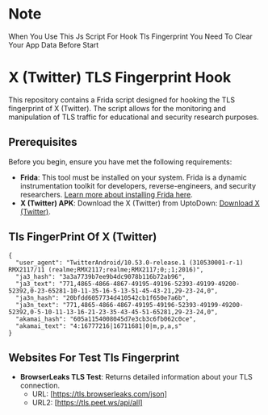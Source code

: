 # Note

When You Use This Js Script For Hook Tls Fingerprint You Need To Clear Your App Data Before Start

# X (Twitter) TLS Fingerprint Hook

This repository contains a Frida script designed for hooking the TLS fingerprint of X (Twitter). The script allows for the monitoring and manipulation of TLS traffic for educational and security research purposes.

## Prerequisites

Before you begin, ensure you have met the following requirements:
- **Frida**: This tool must be installed on your system. Frida is a dynamic instrumentation toolkit for developers, reverse-engineers, and security researchers. [Learn more about installing Frida here](https://frida.re/docs/installation/).
- **X (Twitter) APK**: Download the X (Twitter) from UptoDown: [Download X (Twitter)](https://twitter.en.uptodown.com/android).

## Tls FingerPrint Of X (Twitter)

```
{
  "user_agent": "TwitterAndroid/10.53.0-release.1 (310530001-r-1) RMX2117/11 (realme;RMX2117;realme;RMX2117;0;;1;2016)",
  "ja3_hash": "3a3a7739b7ee9b4dc9078b116b72ab96",
  "ja3_text": "771,4865-4866-4867-49195-49196-52393-49199-49200-52392,0-23-65281-10-11-35-16-5-13-51-45-43-21,29-23-24,0",
  "ja3n_hash": "20bfdd6057734d410542cb1f650e7a6b",
  "ja3n_text": "771,4865-4866-4867-49195-49196-52393-49199-49200-52392,0-5-10-11-13-16-21-23-35-43-45-51-65281,29-23-24,0",
  "akamai_hash": "605a1154008045d7e3cb3c6fb062c0ce",
  "akamai_text": "4:16777216|16711681|0|m,p,a,s"
}
```

## Websites For Test Tls Fingerprint

- **BrowserLeaks TLS Test**: Returns detailed information about your TLS connection.
  - URL: [https://tls.browserleaks.com/json]
  - URL2: [https://tls.peet.ws/api/all]
